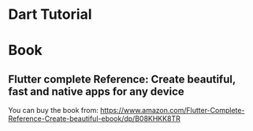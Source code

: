 # Dart Tutorial
# Book
## Flutter complete Reference: Create beautiful, fast and native apps for any device
You can buy the book from:
https://www.amazon.com/Flutter-Complete-Reference-Create-beautiful-ebook/dp/B08KHKK8TR
